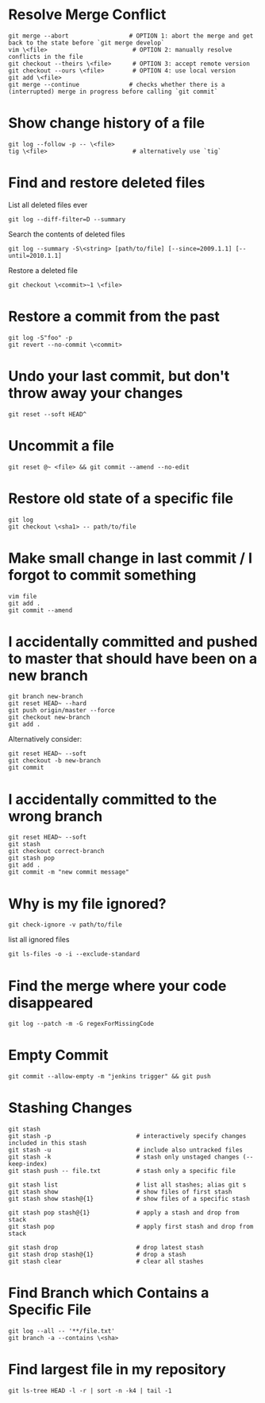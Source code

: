 # Resolve Merge Conflict

    git merge --abort                 # OPTION 1: abort the merge and get back to the state before `git merge develop`
    vim \<file>                        # OPTION 2: manually resolve conflicts in the file
    git checkout --theirs \<file>      # OPTION 3: accept remote version
    git checkout --ours \<file>        # OPTION 4: use local version
    git add \<file>
    git merge --continue              # checks whether there is a (interrupted) merge in progress before calling `git commit`


# Show change history of a file

    git log --follow -p -- \<file>
    tig \<file>                        # alternatively use `tig`


# Find and restore deleted files

  List all deleted files ever

    git log --diff-filter=D --summary

  Search the contents of deleted files

    git log --summary -S\<string> [path/to/file] [--since=2009.1.1] [--until=2010.1.1]

  Restore a deleted file

    git checkout \<commit>~1 \<file>


# Restore a commit from the past

    git log -S"foo" -p
    git revert --no-commit \<commit>


# Undo your last commit, but don't throw away your changes

    git reset --soft HEAD^


# Uncommit a file

    git reset @~ <file> && git commit --amend --no-edit


# Restore old state of a specific file

    git log
    git checkout \<sha1> -- path/to/file


# Make small change in last commit / I forgot to commit something

    vim file
    git add .
    git commit --amend


# I accidentally committed and pushed to master that should have been on a new branch

    git branch new-branch
    git reset HEAD~ --hard
    git push origin/master --force
    git checkout new-branch
    git add .

  Alternatively consider:

    git reset HEAD~ --soft
    git checkout -b new-branch
    git commit


# I accidentally committed to the wrong branch

    git reset HEAD~ --soft
    git stash
    git checkout correct-branch
    git stash pop
    git add .
    git commit -m "new commit message"


# Why is my file ignored?

    git check-ignore -v path/to/file

  list all ignored files

    git ls-files -o -i --exclude-standard


# Find the merge where your code disappeared

    git log --patch -m -G regexForMissingCode


# Empty Commit

    git commit --allow-empty -m "jenkins trigger" && git push


# Stashing Changes

    git stash
    git stash -p                        # interactively specify changes included in this stash
    git stash -u                        # include also untracked files
    git stash -k                        # stash only unstaged changes (--keep-index)
    git stash push -- file.txt          # stash only a specific file

    git stash list                      # list all stashes; alias git s
    git stash show                      # show files of first stash
    git stash show stash@{1}            # show files of a specific stash

    git stash pop stash@{1}             # apply a stash and drop from stack
    git stash pop                       # apply first stash and drop from stack

    git stash drop                      # drop latest stash
    git stash drop stash@{1}            # drop a stash
    git stash clear                     # clear all stashes


# Find Branch which Contains a Specific File

    git log --all -- '**/file.txt'
    git branch -a --contains \<sha>


# Find largest file in my repository

    git ls-tree HEAD -l -r | sort -n -k4 | tail -1

